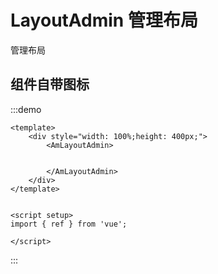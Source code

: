 # LayoutAdmin 管理布局
管理布局

## 组件自带图标

:::demo
```vue
<template>
    <div style="width: 100%;height: 400px;">
        <AmLayoutAdmin>


        </AmLayoutAdmin>
    </div>
</template>


<script setup>
import { ref } from 'vue';

</script>
```
:::

